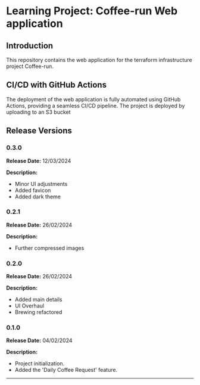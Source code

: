 # Learning Project: Coffee-run Web application

## Introduction
This repository contains the web application for the terraform infrastructure project Coffee-run.

## CI/CD with GitHub Actions
The deployment of the web application is fully automated using GitHub Actions, providing a seamless CI/CD pipeline. The project is deployed by uploading to an S3 bucket 

## Release Versions

### 0.3.0
**Release Date:** 12/03/2024

**Description:**
- Minor UI adjustments
- Added favicon
- Added dark theme

### 0.2.1
**Release Date:** 26/02/2024

**Description:**
- Further compressed images


### 0.2.0
**Release Date:** 26/02/2024

**Description:**
- Added main details
- UI Overhaul
- Brewing refactored


### 0.1.0
**Release Date:** 04/02/2024

**Description:**
- Project initialization.
- Added the 'Daily Coffee Request' feature.

---